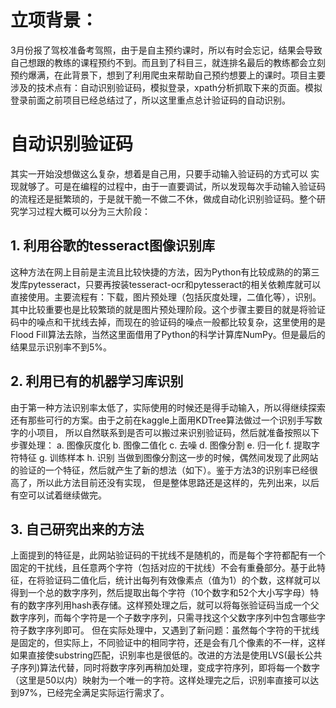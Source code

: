 # 立项背景：
  3月份报了驾校准备考驾照，由于是自主预约课时，所以有时会忘记，结果会导致自己想跟的教练的课程预约不到。而且到了科目三，就连排名最后的教练都会立刻预约爆满，在此背景下，想到了利用爬虫来帮助自己预约想要上的课时。项目主要涉及的技术点有：自动识别验证码，模拟登录，xpath分析抓取下来的页面。模拟登录前面之前项目已经总结过了，所以这里重点总计验证码的自动识别。
# 自动识别验证码
  其实一开始没想做这么复杂，想着是自己用，只要手动输入验证码的方式可以 实现就够了。可是在编程的过程中，由于一直要调试，所以发现每次手动输入验证码的流程还是挺繁琐的，于是就干脆一不做二不休，做成自动化识别验证码。整个研究学习过程大概可以分为三大阶段：
## 1. 利用谷歌的tesseract图像识别库
这种方法在网上目前是主流且比较快捷的方法，因为Python有比较成熟的的第三发库pytesseract，只要再按装tesseract-ocr和pytesseract的相关依赖库就可以直接使用。主要流程有：下载，图片预处理（包括灰度处理，二值化等），识别。其中比较重要也是比较繁琐的就是图片预处理阶段。这个步骤主要目的就是将验证码中的噪点和干扰线去掉，而现在的验证码的噪点一般都比较复杂，这里使用的是Flood Fill算法去除，当然这里面借用了Python的科学计算库NumPy。但是最后的结果显示识别率不到5%。
## 2. 利用已有的机器学习库识别
由于第一种方法识别率太低了，实际使用的时候还是得手动输入，所以得继续探索还有那些可行的方案。由于之前在kaggle上面用KDTree算法做过一个识别手写数字的小项目， 所以自然联系到是否可以搬过来识别验证码，然后就准备按照以下步骤处理：
a.	图像灰度化
b.	图像二值化
c.	去噪
d.	图像分割
e.	归一化
f.	提取字符特征
g.	训练样本
h.	识别
当做到图像分割这一步的时候，偶然间发现了此网站的验证的一个特征，然后就产生了新的想法（如下）。鉴于方法3的识别率已经很高了，所以此方法目前还没有实现， 但是整体思路还是这样的，先列出来，以后有空可以试着继续做完。
## 3. 自己研究出来的方法
  上面提到的特征是，此网站验证码的干扰线不是随机的，而是每个字符都配有一个固定的干扰线，且任意两个字符（包括对应的干扰线）不会有重叠部分。基于此特征，在将验证码二值化后，统计出每列有效像素点（值为1）的个数，这样就可以得到一个总的数字序列，然后提取出每个字符（10个数字和52个大小写字母）特有的数字序列用hash表存储。这样预处理之后，就可以将每张验证码当成一个父数字序列，而每个字符是一个子数字序列，只需寻找这个父数字序列中包含哪些字符子数字序列即可。
但在实际处理中，又遇到了新问题：虽然每个字符的干扰线是固定的，但实际上，不同验证中的相同字符，还是会有几个像素的不一样，这样如果直接使substring匹配，识别率也是很低的。改进的方法是使用LVS(最长公共子序列)算法代替，同时将数字序列再稍加处理，变成字符序列，即将每一个数字（这里是50以内）映射为一个唯一的字符。这样处理完之后，识别率直接可以达到97%，已经完全满足实际运行需求了。
